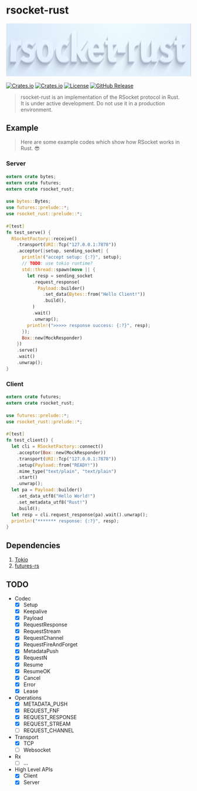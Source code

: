 # rsocket-rust
![logo](./logo.jpg)

[![Crates.io](https://img.shields.io/crates/v/rsocket_rust)](https://crates.io/crates/rsocket_rust)
[![Crates.io](https://img.shields.io/crates/d/rsocket_rust)](https://crates.io/crates/rsocket_rust)
[![License](https://img.shields.io/github/license/jjeffcaii/rsocket-rust.svg)](https://github.com/jjeffcaii/rsocket-rust/blob/master/LICENSE)
[![GitHub Release](https://img.shields.io/github/release-pre/jjeffcaii/rsocket-rust.svg)](https://github.com/jjeffcaii/rsocket-rust/releases)

> rsocket-rust is an implementation of the RSocket protocol in Rust.
<br>It is under active development. Do not use it in a production environment.

## Example

> Here are some example codes which show how RSocket works in Rust. :sunglasses:

### Server
```rust
extern crate bytes;
extern crate futures;
extern crate rsocket_rust;

use bytes::Bytes;
use futures::prelude::*;
use rsocket_rust::prelude::*;

#[test]
fn test_serve() {
  RSocketFactory::receive()
    .transport(URI::Tcp("127.0.0.1:7878"))
    .acceptor(|setup, sending_socket| {
      println!("accept setup: {:?}", setup);
      // TODO: use tokio runtime?
      std::thread::spawn(move || {
        let resp = sending_socket
          .request_response(
            Payload::builder()
              .set_data(Bytes::from("Hello Client!"))
              .build(),
          )
          .wait()
          .unwrap();
        println!(">>>>> response success: {:?}", resp);
      });
      Box::new(MockResponder)
    })
    .serve()
    .wait()
    .unwrap();
}

```

### Client

```rust
extern crate futures;
extern crate rsocket_rust;

use futures::prelude::*;
use rsocket_rust::prelude::*;

#[test]
fn test_client() {
  let cli = RSocketFactory::connect()
    .acceptor(Box::new(MockResponder))
    .transport(URI::Tcp("127.0.0.1:7878"))
    .setup(Payload::from("READY!"))
    .mime_type("text/plain", "text/plain")
    .start()
    .unwrap();
  let pa = Payload::builder()
    .set_data_utf8("Hello World!")
    .set_metadata_utf8("Rust!")
    .build();
  let resp = cli.request_response(pa).wait().unwrap();
  println!("******* response: {:?}", resp);
}
```

## Dependencies
1. [Tokio](https://tokio.rs/)
2. [futures-rs](http://rust-lang-nursery.github.io/futures-rs/)

## TODO
 - Codec
   - [x] Setup
   - [x] Keepalive
   - [x] Payload
   - [x] RequestResponse
   - [x] RequestStream
   - [x] RequestChannel
   - [x] RequestFireAndForget
   - [x] MetadataPush
   - [x] RequestN
   - [x] Resume
   - [x] ResumeOK
   - [x] Cancel
   - [x] Error
   - [x] Lease
 - Operations
   - [x] METADATA_PUSH
   - [x] REQUEST_FNF
   - [x] REQUEST_RESPONSE
   - [x] REQUEST_STREAM
   - [ ] REQUEST_CHANNEL
 - Transport
   - [x] TCP
   - [ ] Websocket
 - Rx
   - [ ] ...
 - High Level APIs
   - [x] Client
   - [x] Server
